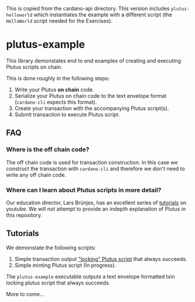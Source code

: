 This is copied from the cardano-api directory.  This version includes `plutus-helloworld` which instantiates the example with a different script (the `HelloWorld` script needed for the Exercises).

# plutus-example

This library demonstates end to end examples of creating and executing Plutus scripts on chain.

This is done roughly in the following steps:

1. Write your Plutus **on chain** code.
2. Serialize your Plutus on chain code to the text envelope format (`cardano-cli` expects this format).
3. Create your transaction with the accompanying Plutus script(s).
4. Submit transaction to execute Plutus script.

## FAQ

### Where is the off chain code?

The off chain code is used for transaction construction. In this case we construct the transaction with `cardano-cli` and therefore we don't need to write any off chain code.

### Where can I learn about Plutus scripts in more detail?

Our education director, Lars Brünjes, has an excellent series of [tutorials](https://youtu.be/IEn6jUo-0vU) on youtube. We will not attempt to provide an indepth explanation of Plutus in this repository.

## Tutorials

We demonstate the following scripts:

1. Simple transaction output ["locking" Plutus script](plutus-example/plutus-example/src/Cardano/PlutusExample/LockingScript.hs) that always succeeds.
2. Simple minting Plutus script (In progress).

The `plutus-example` executable outputs a text envelope formatted txin locking plutus script that always succeeds.

More to come...

